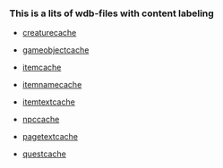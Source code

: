 ### This is a lits of wdb-files with content labeling

-   [creaturecache](creaturecache)

<!-- -->

-   [gameobjectcache](gameobjectcache)

<!-- -->

-   [itemcache](itemcache)

<!-- -->

-   [itemnamecache](itemnamecache)

<!-- -->

-   [itemtextcache](itemtextcache)

<!-- -->

-   [npccache](npccache)

<!-- -->

-   [pagetextcache‎](pagetextcache‎)

<!-- -->

-   [questcache](questcache)
